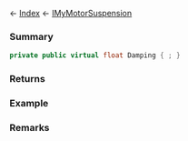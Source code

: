 ← [Index](Api-Index) ← [IMyMotorSuspension](Sandbox.ModAPI.Ingame.IMyMotorSuspension)

### Summary

```csharp
private public virtual float Damping { ; }
```

### Returns

### Example

### Remarks

